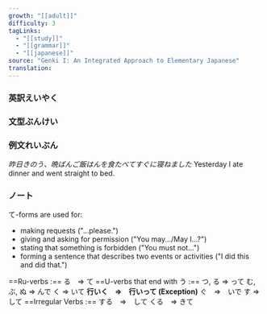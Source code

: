 ```yaml
---
growth: "[[adult]]"
difficulty: 3
tagLinks:
  - "[[study]]"
  - "[[grammar]]"
  - "[[japanese]]"
source: "Genki I: An Integrated Approach to Elementary Japanese"
translation:
---
```

### 英訳えいやく	


### 文型ぶんけい


### 例文れいぶん

*昨日きのう、晩ばんご飯はんを食たべてすぐに寝ねました* Yesterday I ate dinner and went straight to bed.

### ノート

て-forms are used for:
- making requests ("...please.")
- giving and asking for permission ("You may.../May I...?")
- stating that something is forbidden ("You must not...")
- forming a sentence that describes two events or activities ("I did this and did that.")

==Ru-verbs :== 
る　=>  て
==U-verbs that end with う :==
つ, る => って
む, ぶ, ぬ => んで
く => いて
**行いく　=>　行いって (Exception)**
ぐ　=>　いで
す =>　して
==Irregular Verbs	:==
する　=>　して
くる　=>  きて
